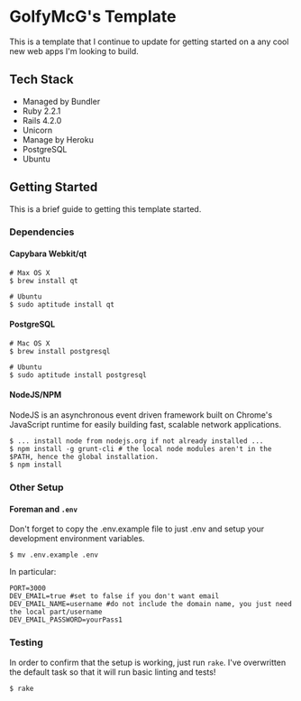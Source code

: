 # GolfyMcG's Template
This is a template that I continue to update for getting started on a any cool new web apps I'm looking to build.

## Tech Stack
 - Managed by Bundler
  - Ruby 2.2.1
  - Rails 4.2.0
  - Unicorn
 - Manage by Heroku
  - PostgreSQL
  - Ubuntu

## Getting Started
This is a brief guide to getting this template started.

### Dependencies
#### Capybara Webkit/qt
```
# Max OS X
$ brew install qt

# Ubuntu
$ sudo aptitude install qt
```

#### PostgreSQL
```
# Mac OS X
$ brew install postgresql

# Ubuntu
$ sudo aptitude install postgresql
```

#### NodeJS/NPM
NodeJS is an asynchronous event driven framework built on Chrome's JavaScript runtime for easily building fast, scalable network applications.

```
$ ... install node from nodejs.org if not already installed ...
$ npm install -g grunt-cli # the local node modules aren't in the $PATH, hence the global installation.
$ npm install
```

### Other Setup

#### Foreman and `.env`
Don't forget to copy the .env.example file to just .env and setup your development environment variables.

```
$ mv .env.example .env
```

In particular:
```
PORT=3000
DEV_EMAIL=true #set to false if you don't want email
DEV_EMAIL_NAME=username #do not include the domain name, you just need the local part/username
DEV_EMAIL_PASSWORD=yourPass1
```

### Testing
In order to confirm that the setup is working, just run `rake`. I've overwritten the default task so that it will run basic linting and tests!
```
$ rake
```
